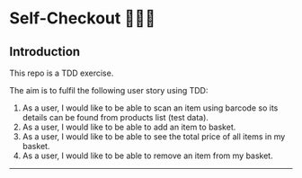 # Self-Checkout 🍓🍌🥝

## Introduction

This repo is a TDD exercise.

The aim is to fulfil the following user story using TDD:

1. As a user, I would like to be able to scan an item using barcode so its details can be found from products list (test data).
2. As a user, I would like to be able to add an item to basket.
3. As a user, I would like to be able to see the total price of all items in my basket.
4. As a user, I would like to be able to remove an item from my basket.

---
